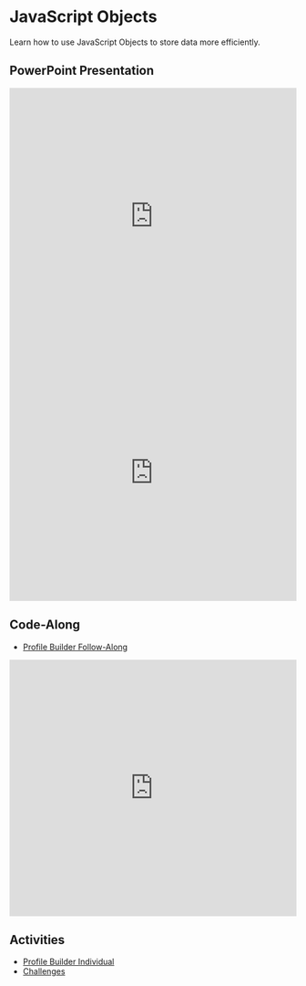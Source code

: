 # JavaScript Objects
Learn how to use JavaScript Objects to store data more efficiently.

## PowerPoint Presentation
<iframe src='https://view.officeapps.live.com/op/embed.aspx?src=https://hylandtechclub.com/web-102/Week09/JavaScriptObjects.pptx' width='100%' height='450px' frameborder='0'></iframe>

<iframe width="100%" height="450px" src="https://www.youtube.com/embed/tOcAS4c4w-w" frameborder="0" allow="accelerometer; autoplay; clipboard-write; encrypted-media; gyroscope; picture-in-picture" allowfullscreen></iframe>

## Code-Along
- [Profile Builder Follow-Along](ProfileBuilderFollowAlong.md)

<iframe width="100%" height="450px" src="https://www.youtube.com/embed/Q7NT6vsjebg" frameborder="0" allow="accelerometer; autoplay; clipboard-write; encrypted-media; gyroscope; picture-in-picture" allowfullscreen></iframe>

## Activities
- [Profile Builder Individual](ProfileBuilderIndividual.md)
- [Challenges](Challenges.md)